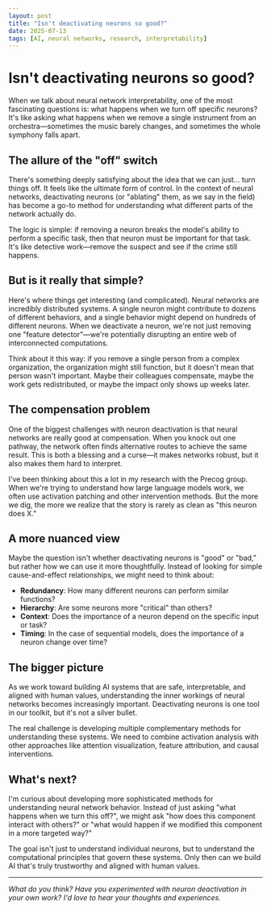 ```yaml
---
layout: post
title: "Isn't deactivating neurons so good?"
date: 2025-07-13
tags: [AI, neural networks, research, interpretability]
---
```


# Isn't deactivating neurons so good?

When we talk about neural network interpretability, one of the most fascinating questions is: what happens when we turn off specific neurons? It's like asking what happens when we remove a single instrument from an orchestra—sometimes the music barely changes, and sometimes the whole symphony falls apart.

## The allure of the "off" switch

There's something deeply satisfying about the idea that we can just... turn things off. It feels like the ultimate form of control. In the context of neural networks, deactivating neurons (or "ablating" them, as we say in the field) has become a go-to method for understanding what different parts of the network actually do.

The logic is simple: if removing a neuron breaks the model's ability to perform a specific task, then that neuron must be important for that task. It's like detective work—remove the suspect and see if the crime still happens.

## But is it really that simple?

Here's where things get interesting (and complicated). Neural networks are incredibly distributed systems. A single neuron might contribute to dozens of different behaviors, and a single behavior might depend on hundreds of different neurons. When we deactivate a neuron, we're not just removing one "feature detector"—we're potentially disrupting an entire web of interconnected computations.

Think about it this way: if you remove a single person from a complex organization, the organization might still function, but it doesn't mean that person wasn't important. Maybe their colleagues compensate, maybe the work gets redistributed, or maybe the impact only shows up weeks later.

## The compensation problem

One of the biggest challenges with neuron deactivation is that neural networks are really good at compensation. When you knock out one pathway, the network often finds alternative routes to achieve the same result. This is both a blessing and a curse—it makes networks robust, but it also makes them hard to interpret.

I've been thinking about this a lot in my research with the Precog group. When we're trying to understand how large language models work, we often use activation patching and other intervention methods. But the more we dig, the more we realize that the story is rarely as clean as "this neuron does X."

## A more nuanced view

Maybe the question isn't whether deactivating neurons is "good" or "bad," but rather how we can use it more thoughtfully. Instead of looking for simple cause-and-effect relationships, we might need to think about:

- **Redundancy**: How many different neurons can perform similar functions?
- **Hierarchy**: Are some neurons more "critical" than others?
- **Context**: Does the importance of a neuron depend on the specific input or task?
- **Timing**: In the case of sequential models, does the importance of a neuron change over time?

## The bigger picture

As we work toward building AI systems that are safe, interpretable, and aligned with human values, understanding the inner workings of neural networks becomes increasingly important. Deactivating neurons is one tool in our toolkit, but it's not a silver bullet.

The real challenge is developing multiple complementary methods for understanding these systems. We need to combine activation analysis with other approaches like attention visualization, feature attribution, and causal interventions.

## What's next?

I'm curious about developing more sophisticated methods for understanding neural network behavior. Instead of just asking "what happens when we turn this off?", we might ask "how does this component interact with others?" or "what would happen if we modified this component in a more targeted way?"

The goal isn't just to understand individual neurons, but to understand the computational principles that govern these systems. Only then can we build AI that's truly trustworthy and aligned with human values.

---

*What do you think? Have you experimented with neuron deactivation in your own work? I'd love to hear your thoughts and experiences.*
